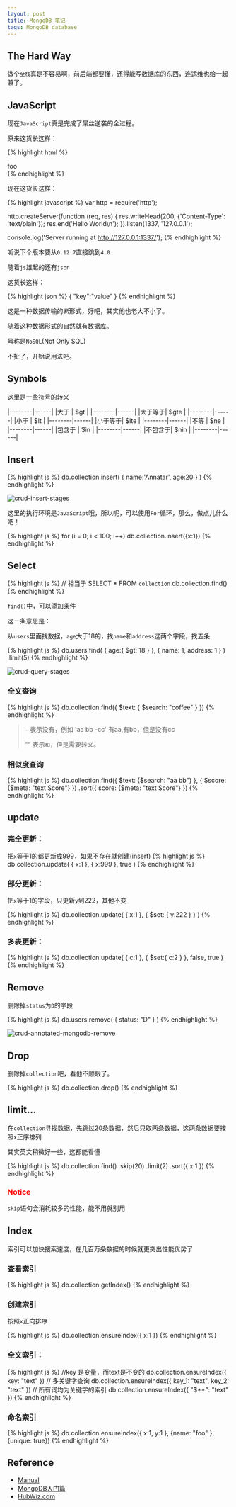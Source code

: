 ```yaml
---
layout: post
title: MongoDB 笔记
tags: MongoDB database
---
```


## The Hard Way

做个`全栈`真是不容易啊，前后端都要懂，还得能写数据库的东西，连运维也给一起兼了。

## JavaScript

现在`JavaScript`真是完成了屌丝逆袭的全过程。

原来这货长这样：

{% highlight html %}
<div onclick="function()"> foo </div>
{% endhighlight %}

现在这货长这样：

{% highlight javascript %}
var http = require('http');

http.createServer(function (req, res) {
  res.writeHead(200, {'Content-Type': 'text/plain'});
  res.end('Hello World\n');
}).listen(1337, '127.0.0.1');

console.log('Server running at http://127.0.0.1:1337/');
{% endhighlight %}

听说下个版本要从`0.12.7`直接跳到`4.0`

随着`js`雄起的还有`json`

这货长这样：

{% highlight json %}
{
	"key":"value"
}
{% endhighlight %}

这是一种数据传输的*新*形式，好吧，其实他也老大不小了。

随着这种数据形式的自然就有数据库。

号称是`NoSQL`(Not Only SQL)

不扯了，开始说用法吧。

## Symbols

这里是一些符号的转义

|--------|------|
|大于    | $gt  |
|--------|------|
|大于等于| $gte |
|--------|------|
|小于    | $lt  |
|--------|------|
|小于等于| $lte |
|--------|------|
|不等    | $ne  |
|--------|------|
|包含于  | $in  |
|--------|------|
|不包含于| $nin |
|--------|------|

## Insert

{% highlight js %}
db.collection.insert(
	{
		name:'Annatar',
		age:20
	}
)
{% endhighlight %}

![crud-insert-stages](http://cdn.iamhele.com/github.io/images/crud-insert-stages.png)

这里的执行环境是`JavaScript`哦，所以呢，可以使用`For`循环，那么，做点儿什么吧！

{% highlight js %}
for (i = 0; i < 100; i++)
	db.collection.insert({x:1})
{% endhighlight %}

## Select

{% highlight js %}
// 相当于 SELECT * FROM `collection`
db.collection.find()
{% endhighlight %}

`find()`中，可以添加条件

这一条意思是：

从`users`里面找数据，`age`大于18的，找`name`和`address`这两个字段，找五条

{% highlight js %}
db.users.find(
	{
		age:{
			$gt: 18
		}
	},
	{
		name: 1,
		address: 1
	}
)
.limit(5)
{% endhighlight %}

![crud-query-stages](http://cdn.iamhele.com/github.io/images/crud-query-stages.png)

### 全文查询

{% highlight js %}
db.collection.find({
	$text: {
		$search: "coffee"
	}
})
{% endhighlight %}

> `-` 表示没有，例如 'aa bb -cc' 有aa,有bb，但是没有cc
> 
> "" 表示`和`，但是需要转义。

### 相似度查询

{% highlight js %}
db.collection.find({
	$text: {$search: "aa bb"}
	},
	{
	$score: {$meta: "text Score"}
	})
	.sort({
		score: {$meta: "text Score"}
	})
{% endhighlight %}


## update

### 完全更新：

把`x`等于1的都更新成999，如果不存在就创建(insert)
{% highlight js %}
db.collection.update(
	{
		x:1
	},
	{
		x:999
	},
	true
)
{% endhighlight %}

### 部分更新：

把`x`等于1的字段，只更新`y`到222，其他不变

{% highlight js %}
db.collection.update(
	{
		x:1
	},
	{
		$set: {
			y:222
		}
	}
)
{% endhighlight %}

### 多表更新：

{% highlight js %}
db.collection.update(
	{
		c:1
	},
	{
		$set:{
			c:2
		}
	},
	false,
	true
)
{% endhighlight %}

## Remove

删除掉`status`为`D`的字段

{% highlight js %}
db.users.remove(
	{
		status: "D"
	}
)
{% endhighlight %}

![crud-annotated-mongodb-remove](http://cdn.iamhele.com/github.io/images/crud-annotated-mongodb-remove.png)

## Drop

删除掉`collection`吧，看他不顺眼了。

{% highlight js %}
db.collection.drop()
{% endhighlight %}

## limit...

在`collection`寻找数据，先跳过20条数据，然后只取两条数据，这两条数据要按照`x`正序排列

其实英文稍微好一些，这都能看懂

{% highlight js %}
db.collection.find()
	.skip(20)
	.limit(2)
	.sort({ x:1 })
{% endhighlight %}

### <span style="color:red">Notice</span>

`skip`语句会消耗较多的性能，能不用就别用

## Index

索引可以加快搜索速度，在几百万条数据的时候就更突出性能优势了

### 查看索引

{% highlight js %}
db.collection.getIndex()
{% endhighlight %}

### 创建索引

按照`x`正向排序

{% highlight js %}
db.collection.ensureIndex({
	x:1
})
{% endhighlight %}

### 全文索引：

{% highlight js %}
//key 是变量，而text是不变的
db.collection.ensureIndex({ key: "text" })
// 多关键字查询
db.collection.ensureIndex({
	key_1: "text",
	key_2: "text"
})
// 所有词均为关键字的索引
db.collection.ensureIndex({ "$**": "text" })
{% endhighlight %}

### 命名索引

{% highlight js %}
db.collection.ensureIndex({ x:1, y:1 }, {name: "foo" }, {unique: true})
{% endhighlight %}

## Reference

* [Manual](https://docs.mongodb.org/manual)
* [MongoDB入门篇](http://www.imooc.com/learn/295)
* [HubWiz.com](http://www.hubwiz.com/course/54bdfcb188dba012b4b95c9c/)